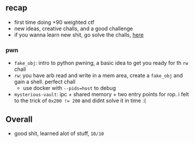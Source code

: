 ## recap
- first time doing +90 weighted ctf
- new ideas, creative challs, and a good challenge
- if you wanna learn new shit, go solve the challs, [here](https://github.com/DownUnderCTF/Challenges_2025_Public)


### pwn
- `fake_obj`: intro to python pwning, a basic idea to get you ready for th `rw` chall
- `rw`: you have arb read and write in a mem area, create a `fake_obj` and gain a shell. perfect chall
    - use docker with `--pids=host` to debug
- `mysterious-vault`: ipc + shared memory + two entry points for rop. i felt to the trick of  `0x200 != 200` and didnt solve it in time :(

## Overall
- good shit, learned alot of stuff, `10/10`